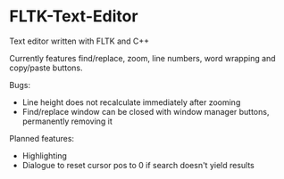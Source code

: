 # FLTK-Text-Editor
Text editor written with FLTK and C++

Currently features find/replace, zoom, line numbers, word wrapping and copy/paste buttons.

Bugs:
- Line height does not recalculate immediately after zooming
- Find/replace window can be closed with window manager buttons, permanently removing it

Planned features:
- Highlighting
- Dialogue to reset cursor pos to 0 if search doesn't yield results

